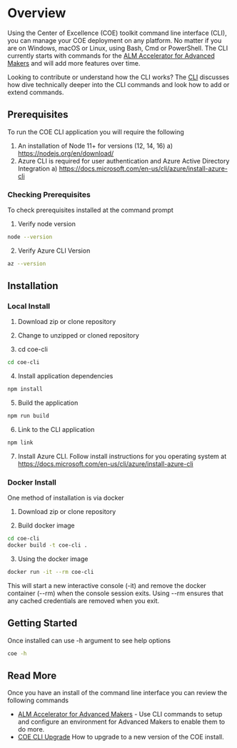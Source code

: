# Overview

Using the Center of Excellence (COE) toolkit command line interface (CLI), you can manage your COE deployment on any platform. No matter if you are on Windows, macOS or Linux, using Bash, Cmd or PowerShell. The CLI currently starts with commands for the [ALM Accelerator for Advanced Makers](./aa4am/index.md) and will add more features over time.

Looking to contribute or understand how the CLI works? The [CLI](./cli/index.md) discusses how dive technically deeper into the CLI commands and look how to add or extend commands.

## Prerequisites

To run the COE CLI application you will require the following

1. An installation of Node 11+ for versions (12, 14, 16)
   a) https://nodejs.org/en/download/
2. Azure CLI is required for user authentication and Azure Active Directory Integration
   a) https://docs.microsoft.com/en-us/cli/azure/install-azure-cli

### Checking Prerequisites

To check prerequisites installed at the command prompt

1. Verify node version

```bash
node --version
```

2. Verify Azure CLI Version

```bash
az --version
```

## Installation

### Local Install

1. Download zip or clone repository

2. Change to unzipped or cloned repository

3. cd coe-cli

```bash
cd coe-cli
```

4. Install application dependencies

```bash
npm install
```

5. Build the application

```bash
npm run build
```

6. Link to the CLI application

```bash
npm link
```

7. Install Azure CLI. Follow install instructions for you operating system at https://docs.microsoft.com/en-us/cli/azure/install-azure-cli

### Docker Install

One method of installation is via docker

1. Download zip or clone repository

2. Build docker image

```bash
cd coe-cli
docker build -t coe-cli . 
```

3. Using the docker image

```bash
docker run -it --rm coe-cli
```

This will start a new interactive console (-it) and remove the docker container (--rm) when the console session exits. Using --rm ensures that any cached credentials are removed when you exit.

## Getting Started

Once installed can use -h argument to see help options

```bash
coe -h
```

## Read More

Once you have an install of the command line interface you can review the following commands

- [ALM Accelerator for Advanced Makers](./aa4am/index.md) - Use CLI commands to setup and configure an environment for Advanced Makers to enable them to do more.
- [COE CLI Upgrade](./upgrade.md) How to upgrade to a new version of the COE install.